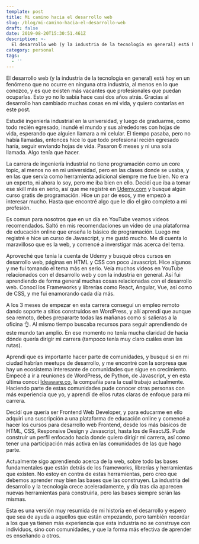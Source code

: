 ```yaml
---
template: post
title: Mi camino hacia el desarrollo web
slug: /blog/mi-camino-hacia-el-desarrollo-web
draft: false
date: 2019-08-20T15:30:51.461Z
description: >-
  El desarrollo web (y la industria de la tecnología en general) está hoy en un fenómeno que no ocurre en ninguna otra industria, al menos en lo que conozco, y es que existen más vacantes que profesionales que puedan ocuparlas. Esto yo no lo sabía hace casi dos años atrás. Gracias al desarrollo han cambiado muchas cosas en mi vida, y quiero contarlas en este post.
category: personal
tags:
  - ''
---
```

El desarrollo web (y la industria de la tecnología en general) está hoy en un fenómeno que no ocurre en ninguna otra industria, al menos en lo que conozco, y es que existen más vacantes que profesionales que puedan ocuparlas. Esto yo no lo sabía hace casi dos años atrás. Gracias al desarrollo han cambiado muchas cosas en mi vida, y quiero contarlas en este post.

Estudié ingeniería industrial en la universidad, y luego de graduarme, como todo recién egresado, inundé el mundo y sus alrededores con hojas de vida, esperando que alguien llamara a mi celular. El tiempo pasaba, pero no había llamadas, entonces hice lo que todo profesional recién egresado haría, seguir enviando hojas de vida. Pasaron 6 meses y ni una sola llamada. Algo tenía que hacer.

La carrera de ingeniería industrial no tiene programación como un core topic, al menos no en mi universidad, pero en las clases donde se usaba, y en las que servía como herramienta adicional siempre me fue bien. No era un experto, ni ahora lo soy, pero me iba bien en ello. Decidí que iba a tomar ese skill más en serio, así que me registré en [Udemy.com](http://udemy.com) y busqué algún curso gratis de programación. Hice un par de esos, y me empezó a interesar mucho. Hasta que encontré algo que le dio el giro completo a mi profesión.

Es comun para nosotros que en un día en YouTube veamos videos recomendados. Saltó en mis recomendaciones un video de una plataforma de educación online que enseña lo básico de programación. Luego me registré e hice un curso de Javascript, y me gustó mucho. Me di cuenta lo maravilloso que es la web, y comencé a inverstigar más acerca del tema.

Aproveché que tenía la cuenta de Udemy y busqué otros cursos en desarrollo web, páginas en HTML y CSS con poco Javascript. Hice algunos y me fui tomando el tema más en serio. Veía muchos videos en YouTube relacionados con el desarrollo web y con la industria en general. Así fui aprendiendo de forma general muchas cosas relacionadas con el desarrollo web. Conocí los Frameworks y librerías como React, Angular, Vue, así como de CSS, y me fui enamorando cada día más.

A los 3 meses de empezar en esta carrera conseguí un empleo remoto dando soporte a sitios construidos en WordPress, y allí aprendí que aunque sea remoto, debes prepararte todas las mañanas como si salieras a la oficina 👌. Al mismo tiempo buscaba recursos para seguir aprendiendo de este mundo tan amplio. En ese momento no tenía mucha claridad de hacia dónde quería dirigir mi carrera (tampoco tenía muy claro cuáles eran las rutas).

Aprendí que es importante hacer parte de comunidades, y busqué si en mi ciudad habrían meetups de desarrollo, y me encontré con la sorpresa que hay un ecosistema interesante de comunidades que sigue en crecimiento. Empecé a ir a reuniones de WordPress, de Python, de Javascript, y en esta última conocí [Ideaware.co](http://ideaware.co), la compañía para la cual trabajo actualmente. Haciendo parte de estas comunidades pude conocer otras personas con más experiencia que yo, y aprendí de ellos rutas claras de enfoque para mi carrera.

Decidí que quería ser Frontend Web Developer, y para educarme en ello adquirí una suscripción a una plataforma de educación online y comencé a hacer los cursos para desarrollo web Frontend, desde los más básicos de HTML, CSS, Responsive Design y Javascript, hasta los de ReactJS. Pude construir un perfil enfocado hacia donde quiero dirigir mi carrera, así como tener una participación más activa en las comunidades de las que hago parte.

Actualmente sigo aprendiendo acerca de la web, sobre todo las bases fundamentales que están detrás de los frameworks, librerías y herramientas que existen. No estoy en contra de estas herramientas, pero creo que debemos aprender muy bien las bases que las construyen. La industria del desarrollo y la tecnología crece aceleradamente, y día tras día aparecen nuevas herramientas para construirla, pero las bases siempre serán las mismas.

Esta es una versión muy resumida de mi historia en el desarrollo y espero que sea de ayuda a aquellos que están empezando, pero también recordar a los que ya tienen más experiencia que esta industria no se construye con individuos, sino con comunidades, y que la forma más efectiva de aprender es enseñando a otros.
